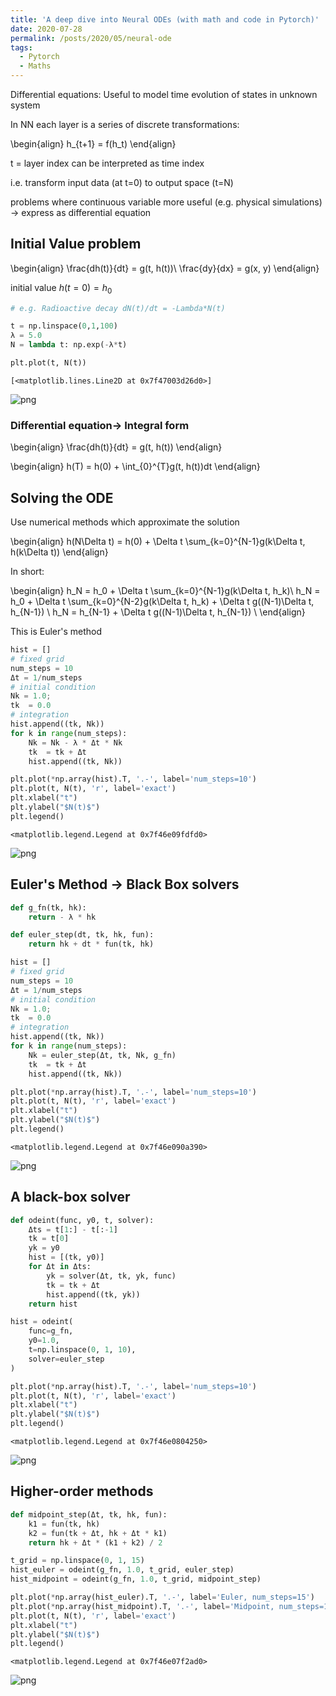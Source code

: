 ```yaml
---
title: 'A deep dive into Neural ODEs (with math and code in Pytorch)'
date: 2020-07-28
permalink: /posts/2020/05/neural-ode
tags:
  - Pytorch
  - Maths
---
```


Differential equations: Useful to model time evolution of states in unknown system

In NN each layer is a series of discrete transformations:

\begin{align}
h_{t+1} = f(h_t)
\end{align} 

t = layer index can be interpreted as time index

i.e. transform input data (at t=0) to output space (t=N)

problems where continuous variable more useful (e.g. physical simulations) -> express as differential equation

## Initial Value problem

\begin{align}
\frac{dh(t)}{dt} = g(t, h(t))\\
\frac{dy}{dx} = g(x, y)
\end{align}

initial value $h(t=0) = h_0$


```python
# e.g. Radioactive decay dN(t)/dt = -Lambda*N(t)

t = np.linspace(0,1,100)
λ = 5.0
N = lambda t: np.exp(-λ*t)

plt.plot(t, N(t))
```




    [<matplotlib.lines.Line2D at 0x7f47003d26d0>]




![png](output_5_1.png)


### Differential equation-> Integral form

\begin{align}
\frac{dh(t)}{dt} = g(t, h(t))
\end{align}

\begin{align}
h(T) = h(0) + \int_{0}^{T}g(t, h(t))dt
\end{align}

## Solving the ODE

Use numerical methods which approximate the solution

\begin{align}
h(N\Delta t) = h(0) + \Delta t \sum_{k=0}^{N-1}g(k\Delta t, h(k\Delta t))
\end{align}

In short: 

\begin{align}
h_N = h_0 + \Delta t \sum_{k=0}^{N-1}g(k\Delta t, h_k)\\
h_N = h_0 + \Delta t \sum_{k=0}^{N-2}g(k\Delta t, h_k)  + \Delta t g((N-1)\Delta t, h_{N-1}) \\
h_N = h_{N-1}  + \Delta t g((N-1)\Delta t, h_{N-1}) \\
\end{align}


This is Euler's method


```python
hist = []
# fixed grid
num_steps = 10
Δt = 1/num_steps
# initial condition
Nk = 1.0;
tk  = 0.0
# integration
hist.append((tk, Nk))
for k in range(num_steps):
    Nk = Nk - λ * Δt * Nk
    tk  = tk + Δt
    hist.append((tk, Nk))
```


```python
plt.plot(*np.array(hist).T, '.-', label='num_steps=10')
plt.plot(t, N(t), 'r', label='exact')
plt.xlabel("t")
plt.ylabel("$N(t)$")
plt.legend()
```




    <matplotlib.legend.Legend at 0x7f46e09fdfd0>




![png](output_11_1.png)


## Euler's Method -> Black Box solvers


```python
def g_fn(tk, hk):
    return - λ * hk

def euler_step(dt, tk, hk, fun):
    return hk + dt * fun(tk, hk)
```


```python
hist = []
# fixed grid
num_steps = 10
Δt = 1/num_steps
# initial condition
Nk = 1.0;
tk  = 0.0
# integration
hist.append((tk, Nk))
for k in range(num_steps):
    Nk = euler_step(Δt, tk, Nk, g_fn)
    tk  = tk + Δt
    hist.append((tk, Nk))
```


```python
plt.plot(*np.array(hist).T, '.-', label='num_steps=10')
plt.plot(t, N(t), 'r', label='exact')
plt.xlabel("t")
plt.ylabel("$N(t)$")
plt.legend()
```




    <matplotlib.legend.Legend at 0x7f46e090a390>




![png](output_15_1.png)


## A black-box solver


```python
def odeint(func, y0, t, solver):
    Δts = t[1:] - t[:-1]
    tk = t[0]
    yk = y0
    hist = [(tk, y0)]
    for Δt in Δts:
        yk = solver(Δt, tk, yk, func)
        tk = tk + Δt
        hist.append((tk, yk))
    return hist
```


```python
hist = odeint(
    func=g_fn, 
    y0=1.0, 
    t=np.linspace(0, 1, 10), 
    solver=euler_step
)
```


```python
plt.plot(*np.array(hist).T, '.-', label='num_steps=10')
plt.plot(t, N(t), 'r', label='exact')
plt.xlabel("t")
plt.ylabel("$N(t)$")
plt.legend()
```




    <matplotlib.legend.Legend at 0x7f46e0804250>




![png](output_19_1.png)


## Higher-order methods


```python
def midpoint_step(Δt, tk, hk, fun):
    k1 = fun(tk, hk)
    k2 = fun(tk + Δt, hk + Δt * k1)
    return hk + Δt * (k1 + k2) / 2
```


```python
t_grid = np.linspace(0, 1, 15)
hist_euler = odeint(g_fn, 1.0, t_grid, euler_step)
hist_midpoint = odeint(g_fn, 1.0, t_grid, midpoint_step)
```


```python
plt.plot(*np.array(hist_euler).T, '.-', label='Euler, num_steps=15')
plt.plot(*np.array(hist_midpoint).T, '.-', label='Midpoint, num_steps=15')
plt.plot(t, N(t), 'r', label='exact')
plt.xlabel("t")
plt.ylabel("$N(t)$")
plt.legend()
```




    <matplotlib.legend.Legend at 0x7f46e07f2ad0>




![png](output_23_1.png)



```python

```
